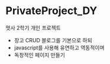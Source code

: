# PrivateProject_DY
멋사 2학기 개인 프로젝트 

* 장고 CRUD 블로그를 기본으로 하되
* javascript를 사용해 유연하고 역동적이며
* 독창적인 페이지 만들기